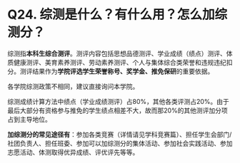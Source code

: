 # Q24. 综测是什么？有什么用？怎么加综测分？
综测指**本科生综合测评**。测评内容包括思想品德测评、学业成绩（绩点）测评、体质健康测评、美育素养测评、劳动素养测评、个人与集体综合类荣誉和违规违纪扣分。测评结果作为**学院评选学生荣誉称号、奖学金、推免保研**的重要依据。

各学院综测政策不相同，建议直接询问本学院。

综测成绩计算方法中绩点（学业成绩测评）占80%，其他各类评测占20%。由于最后大部分有资格参与推免的学生绩点相差不大，故而那20%的其他测评加分项占到主导地位。

**加综测分的常见途径有**：参加各类竞赛（详情请见学科竞赛篇）、担任学生会部门/社团负责人、担任班委、参加可以加综测分的集体活动、参加社会实践活动、参加志愿活动、体测取得优异成绩、评优评先等等。
